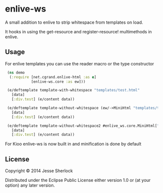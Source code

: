 # enlive-ws

A small addition to enlive to strip whitespace from templates on load.

It hooks in using the get-resource and register-resource! multimethods in enlive.

## Usage

For enlive templates you can use the reader macro or the type constructor

```clojure
 (ns demo
  (:require [net.cgrand.enlive-html :as e]
            [enlive-ws.core :as ew]))

 (e/deftemplate template-with-whitespace "templates/test.html"
   [data]
   [:div.test] (e/content data))

 (e/deftemplate template-without-whitespace (ew/->MiniHtml "templates/test.html")
   [data]
   [:div.test] (e/content data))

 (e/deftemplate template-without-whitespace2 #enlive_ws.core.MiniHtml["templates/test.html"]
   [data]
   [:div.test] (e/content data))
```

For Kioo enlive-ws is now built in and minification is done by default

## License

Copyright © 2014 Jesse Sherlock

Distributed under the Eclipse Public License either version 1.0 or (at
your option) any later version.
